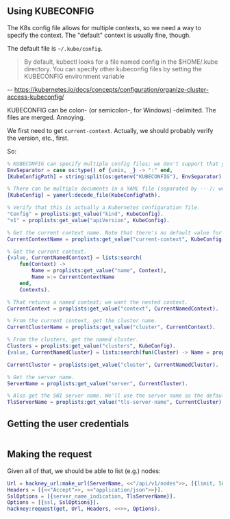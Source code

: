 ## Using KUBECONFIG

The K8s config file allows for multiple contexts, so we need a way to specify the context. The "default" context is
usually fine, though.

The default file is `~/.kube/config`.

> By default, kubectl looks for a file named config in the $HOME/.kube directory. You can specify other kubeconfig files by setting the KUBECONFIG environment variable

-- https://kubernetes.io/docs/concepts/configuration/organize-cluster-access-kubeconfig/

KUBECONFIG can be colon- (or semicolon-, for Windows) -delimited. The files are merged. Annoying.

We first need to get `current-context`. Actually, we should probably verify the version, etc., first.

So:

```erlang
% KUBECONFIG can specify multiple config files; we don't support that yet. We also only support Unix.
EnvSeparator = case os:type() of {unix, _} -> ":" end,
[KubeConfigPath] = string:split(os:getenv("KUBECONFIG"), EnvSeparator).

% There can be multiple documents in a YAML file (separated by ---); we don't support that yet.
[KubeConfig] = yamerl:decode_file(KubeConfigPath).

% Verify that this is actually a Kubernetes configuration file.
"Config" = proplists:get_value("kind", KubeConfig).
"v1" = proplists:get_value("apiVersion", KubeConfig).

% Get the current context name. Note that there's no default value for this.
CurrentContextName = proplists:get_value("current-context", KubeConfig).

% Get the current context.
{value, CurrentNamedContext} = lists:search(
    fun(Context) ->
        Name = proplists:get_value("name", Context),
        Name =:= CurrentContextName
    end,
    Contexts).

% That returns a named context; we want the nested context.
CurrentContext = proplists:get_value("context", CurrentNamedContext).

% From the current context, get the cluster name.
CurrentClusterName = proplists:get_value("cluster", CurrentContext).

% From the clusters, get the named cluster.
Clusters = proplists:get_value("clusters", KubeConfig).
{value, CurrentNamedCluster} = lists:search(fun(Cluster) -> Name = proplists:get_value("name", Cluster), Name =:= CurrentClusterName end, Clusters).

CurrentCluster = proplists:get_value("cluster", CurrentNamedCluster).

% Get the server name.
ServerName = proplists:get_value("server", CurrentCluster).

% Also get the SNI server name. We'll use the server name as the default.
TlsServerName = proplists:get_value("tls-server-name", CurrentCluster).
```

## Getting the user credentials

```erlang

```

## Making the request

Given all of that, we should be able to list (e.g.) nodes:

```erlang
Url = hackney_url:make_url(ServerName, <<"/api/v1/nodes">>, [{limit, 500}]).
Headers = [{<<"Accept">>, <<"application/json">>}].
SslOptions = [{server_name_indication, TlsServerName}].
Options = [{ssl, SslOptions}].
hackney:request(get, Url, Headers, <<>>, Options).
```